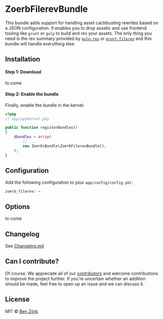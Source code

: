 ZoerbFilerevBundle
=====================

This bundle adds support for handling asset cachbusting rewrites based on a JSON configuration.
It enables you to drop assetic and use frontend tooling like `grunt` or `gulp` to build and rev your assets.
The only thing you need is the rev summary provided by [`gulp-rev`](https://github.com/sindresorhus/gulp-rev) or [`grunt-filerev`](https://github.com/yeoman/grunt-filerev) and this bundle will handle everything else.

## Installation
#### Step 1: Download
 to come

#### Step 2: Enable the bundle
Finally, enable the bundle in the kernel:

```php
<?php
// app/appKernel.php

public function registerBundles()
{
    $bundles = array(
        // ...
        new Zoerb\Bundle\ZoerbFilerevBundle(),
    );
}
```
## Configuration

Add the following configuration to your `app/config/config.yml`:

    zoerb_filerev: ~

## Options

to come

## Changelog

See [Changelog.md](Changelog.md)

## Can I contribute?

Of course. We appreciate all of our [contributors](https://github.com/bezoerb/FilerevBundle/graphs/contributors) and
welcome contributions to improve the project further. If you're uncertain whether an addition should be made, feel
free to open up an issue and we can discuss it.


## License
MIT © [Ben Zörb](http://sommerlaune.com)
